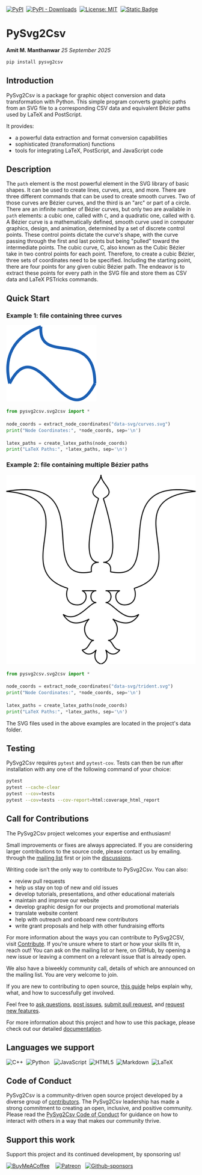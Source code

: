 [![PyPI](https://img.shields.io/pypi/v/pysvg2csv)](https://pypi.org/project/PySvg2Csv/)&nbsp;
[![PyPI - Downloads](https://img.shields.io/pypi/dm/pysvg2csv)](https://pypistats.org/packages/pysvg2csv)&nbsp;
[![License: MIT](https://img.shields.io/badge/License-MIT-maroon.svg)](https://opensource.org/licenses/MIT)&nbsp;
[![Static Badge](https://img.shields.io/badge/Test-Passing-teal)](https://github.com/manthanwar/PySvg2Csv)&nbsp;

<!-- [![GitHub Downloads (all assets, all releases)](https://img.shields.io/github/downloads/manthanwar/PySvg2Csv/total?logo=github)](https://github.com/manthanwar/PySvg2Csv)&nbsp; -->
<!-- [![GitHub repo size](https://img.shields.io/github/repo-size/manthanwar/PySvg2Csv?&color=purple&logo=github)](https://github.com/manthanwar/PySvg2Csv)&nbsp; -->

# PySvg2Csv

**Amit M. Manthanwar** _25 September 2025_

```sh
pip install pysvg2csv
```

## Introduction

PySvg2Csv is a package for graphic object conversion and data transformation with Python. This simple program converts graphic paths from an SVG file to a corresponding CSV data and equivalent Bézier paths used by LaTeX and PostScript.

It provides:

- a powerful data extraction and format conversion capabilities
- sophisticated (transformation) functions
- tools for integrating LaTeX, PostScript, and JavaScript  code

## Description

The `path` element is the most powerful element in the SVG library of basic shapes. It can be used to create lines, curves, arcs, and more. There are three different commands that can be used to create smooth curves. Two of those curves are Bézier curves, and the third is an "arc" or part of a circle. There are an infinite number of Bézier curves, but only two are available in `path` elements: a cubic one, called with `C`, and a quadratic one, called with `Q`. A Bézier curve is a mathematically defined, smooth curve used in computer graphics, design, and animation, determined by a set of discrete control points. These control points dictate the curve's shape, with the curve passing through the first and last points but being "pulled" toward the intermediate points. The cubic curve, C, also known as the Cubic Bézier take in two control points for each point. Therefore, to create a cubic Bézier, three sets of coordinates need to be specified. Including the starting point, there are four points for any given cubic Bézier path. The endeavor is to extract these points for every path in the SVG file and store them as CSV data and LaTeX PSTricks commands.

## Quick Start

### Example 1: file containing three curves

![Simple Curves](https://raw.githubusercontent.com/manthanwar/PySvg2Csv/refs/heads/main/data/curves.svg)


```python
from pysvg2csv.svg2csv import *

node_coords = extract_node_coordinates("data-svg/curves.svg")
print("Node Coordinates:", *node_coords, sep='\n')

latex_paths = create_latex_paths(node_coords)
print("LaTeX Paths:", *latex_paths, sep='\n')
```

### Example 2: file containing multiple Bézier paths

![Trident](https://raw.githubusercontent.com/manthanwar/PySvg2Csv/refs/heads/main/data/trident.svg)

```python
from pysvg2csv.svg2csv import *

node_coords = extract_node_coordinates("data-svg/trident.svg")
print("Node Coordinates:", *node_coords, sep='\n')

latex_paths = create_latex_paths(node_coords)
print("LaTeX Paths:", *latex_paths, sep='\n')
```

The SVG files used in the above examples are located in the project's data folder.

## Testing

PySvg2Csv requires `pytest` and `pytest-cov`.  Tests can then be run after installation with any one of the following command of your choice:

```sh
pytest
pytest --cache-clear
pytest --cov=tests
pytest --cov=tests --cov-report=html:coverage_html_report
```

## Call for Contributions

The PySvg2Csv project welcomes your expertise and enthusiasm!

Small improvements or fixes are always appreciated. If you are considering larger contributions
to the source code, please contact us by emailing.
 through the [mailing
list](https://mail.python.org/archives/list/python-list@python.org/) first or join the [discussions](https://github.com/manthanwar/PySvg2Csv/discussions).

<!-- (https://mail.python.org/mailman/listinfo/PySvg2Csv-discussion) -->

Writing code isn’t the only way to contribute to PySvg2Csv. You can also:

- review pull requests
- help us stay on top of new and old issues
- develop tutorials, presentations, and other educational materials
- maintain and improve our website
- develop graphic design for our projects and promotional materials
- translate website content
- help with outreach and onboard new contributors
- write grant proposals and help with other fundraising efforts

For more information about the ways you can contribute to PySvg2CSV, visit [Contribute](CONTRIBUTING.md). If you’re unsure where to start or how your skills fit in, reach out! You can ask on the mailing list or here, on GitHub, by opening a new issue or leaving a comment on a relevant issue that is already open.

<!-- Our preferred channels of communication are all public, but if you’d like to speak to us in private first, contact our community coordinators at
<PySvg2Csv-team@googlegroups.com> or on Slack (write <PySvg2Csv-team@googlegroups.com> for
an invitation). -->

We also have a biweekly community call, details of which are announced on the mailing list. You are very welcome to join.

If you are new to contributing to open source, [this
guide](https://opensource.guide/how-to-contribute/) helps explain why, what, and how to successfully get involved.

Feel free to [ask questions](https://github.com/manthanwar/PySvg2Csv/discussions), [post issues](https://github.com/manthanwar/PySvg2Csv/issues), [submit pull request](https://github.com/manthanwar/PySvg2Csv/pulls), and [request new features](https://github.com/manthanwar/PySvg2Csv/discussions/categories/ideas).

For more information about this project and how to use this package, please check out our detailed [documentation](README.md).

## Languages we support

![C++](https://img.shields.io/badge/c++-%2300599C.svg?style=for-the-badge&logo=c%2B%2B&logoColor=white)&nbsp;
![Python](https://img.shields.io/badge/python-3670A0?style=for-the-badge&logo=python&logoColor=ffdd54) &nbsp;
![JavaScript](https://img.shields.io/badge/javascript-%23323330.svg?style=for-the-badge&logo=javascript&logoColor=%23F7DF1E)&nbsp;
![HTML5](https://img.shields.io/badge/html5-%23E34F26.svg?style=for-the-badge&logo=html5&logoColor=white)&nbsp;
![Markdown](https://img.shields.io/badge/markdown-%23000000.svg?style=for-the-badge&logo=markdown&logoColor=white)&nbsp;
![LaTeX](https://img.shields.io/badge/latex-%23008080.svg?style=for-the-badge&logo=latex&logoColor=white)

## Code of Conduct

PySvg2Csv is a community-driven open source project developed by a diverse group of
[contributors](CONTRIBUTING.md). The PySvg2Csv leadership has made a strong
commitment to creating an open, inclusive, and positive community. Please read the
[PySvg2Csv Code of Conduct](CODE_OF_CONDUCT.md) for guidance on how to interact with others in a way that makes our community thrive.

## Support this work

Support this project and its continued development, by sponsoring us!

[![BuyMeACoffee](https://img.shields.io/badge/Buy%20Me%20a%20Coffee-ffdd00?style=for-the-badge&logo=buy-me-a-coffee&logoColor=black)](https://buymeacoffee.com/manthanwar)
&nbsp;&nbsp;
[![Patreon](https://img.shields.io/badge/Patreon-F96854?style=for-the-badge&logo=patreon&logoColor=white)](https://patreon.com/manthanwar)&nbsp;&nbsp;
[![Github-sponsors](https://img.shields.io/badge/sponsor-30363D?style=for-the-badge&logo=GitHub&logoColor=#EA4AAA)](https://github.com/sponsors/manthanwar)
